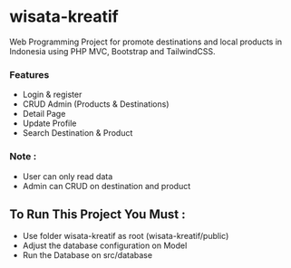 # wisata-kreatif

Web Programming Project for promote destinations and local products in Indonesia using PHP MVC, Bootstrap and TailwindCSS.

### Features

- Login & register
- CRUD Admin (Products & Destinations)
- Detail Page
- Update Profile
- Search Destination & Product

### Note :

- User can only read data
- Admin can CRUD on destination and product

## To Run This Project You Must :

- Use folder wisata-kreatif as root (wisata-kreatif/public)
- Adjust the database configuration on Model
- Run the Database on src/database